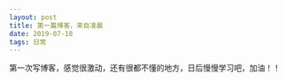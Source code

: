 ```yaml
---
layout: post
title: 第一篇博客，来自凌晨
date: 2019-07-18
tags: 日常
---
```


第一次写博客，感觉很激动，还有很都不懂的地方，日后慢慢学习吧，加油！！
